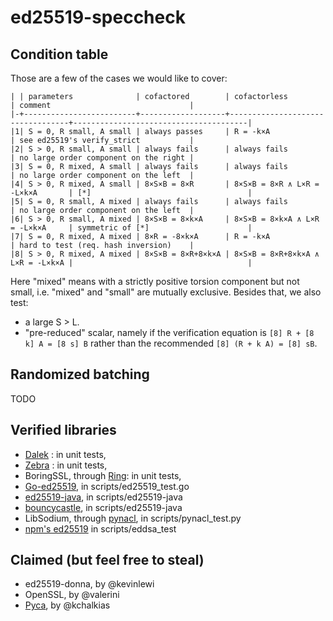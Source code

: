 # ed25519-speccheck


## Condition table

Those are a few of the cases we would like to cover:

```
| | parameters              | cofactored        | cofactorless                     | comment                               |
|-+-------------------------+-------------------+----------------------------------+---------------------------------------|
|1| S = 0, R small, A small | always passes     | R = -k×A                         | see ed25519's verify_strict           |
|2| S > 0, R small, A small | always fails      | always fails                     | no large order component on the right |
|3| S = 0, R mixed, A small | always fails      | always fails                     | no large order component on the left  |
|4| S > 0, R mixed, A small | 8×S×B = 8×R       | 8×S×B = 8×R ∧ L×R = -L×k×A       | [*]                                   |
|5| S = 0, R small, A mixed | always fails      | always fails                     | no large order component on the left  |
|6| S > 0, R small, A mixed | 8×S×B = 8×k×A     | 8×S×B = 8×k×A ∧ L×R = -L×k×A     | symmetric of [*]                      |
|7| S = 0, R mixed, A mixed | 8×R = -8×k×A      | R = -k×A                         | hard to test (req. hash inversion)    |
|8| S > 0, R mixed, A mixed | 8×S×B = 8×R+8×k×A | 8×S×B = 8×R+8×k×A ∧ L×R = -L×k×A |                                       |
```

Here "mixed" means with a strictly positive torsion component but not small,
i.e. "mixed" and "small" are mutually exclusive. Besides that, we also test:

- a large S > L.
- "pre-reduced" scalar, namely if the verification equation is
  `[8] R + [8 k] A = [8 s] B` rather than the recommended `[8] (R + k A) = [8] sB`.

## Randomized batching

TODO


## Verified libraries

- [Dalek](https://github.com/dalek-cryptography/ed25519-dalek) : in unit tests,
- [Zebra](https://github.com/ZcashFoundation/ed25519-zebra) : in unit tests,
- BoringSSL, through [Ring](https://github.com/briansmith/ring): in unit tests,
- [Go-ed25519](https://golang.org/pkg/crypto/ed25519/), in scripts/ed25519_test.go
- [ed25519-java](https://github.com/str4d/ed25519-java), in scripts/ed25519-java
- [bouncycastle](https://www.bouncycastle.org/), in scripts/ed25519-java
- LibSodium, through [pynacl](https://github.com/pyca/pynacl), in scripts/pynacl_test.py
- [npm's ed25519](https://www.npmjs.com/package/ed25519) in scripts/eddsa_test

## Claimed (but feel free to steal)

- ed25519-donna, by @kevinlewi
- OpenSSL, by @valerini
- [Pyca](https://cryptography.io/en/latest/), by @kchalkias
